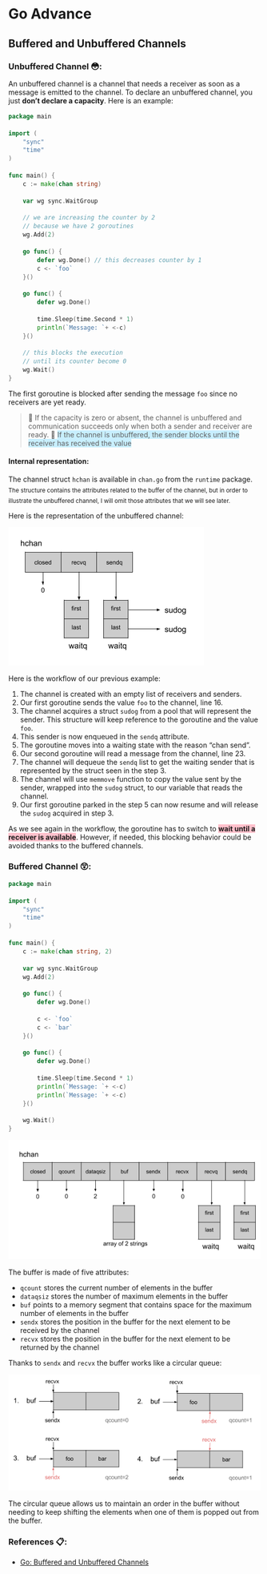 # Go Advance

## Buffered and Unbuffered Channels

### Unbuffered Channel :flushed::

An unbuffered channel is a channel that needs a receiver as soon as a message is emitted to the channel. 
To declare an unbuffered channel, you just **don’t declare a capacity**. 
Here is an example:

```go
package main

import (
	"sync"
	"time"
)

func main() {
	c := make(chan string)

	var wg sync.WaitGroup

    // we are increasing the counter by 2
    // because we have 2 goroutines
	wg.Add(2)

	go func() {
		defer wg.Done() // this decreases counter by 1
		c <- `foo`
	}()

	go func() {
		defer wg.Done()

		time.Sleep(time.Second * 1)
		println(`Message: `+ <-c)
	}()

    // this blocks the execution
    // until its counter become 0
	wg.Wait()
}
```
The first goroutine is blocked after sending the message `foo` since no receivers are yet ready. 
> :pushpin: If the capacity is zero or absent, the channel is unbuffered and communication succeeds only when both a sender and receiver are ready.
:pushpin: <span style="background-color: #C8EFFF">If the channel is unbuffered, the sender blocks until the receiver has received the value</span>

#### Internal representation:

The channel struct `hchan` is available in `chan.go` from the `runtime` package. 
<sub>The structure contains the attributes related to the buffer of the channel, but in order to illustrate the unbuffered channel, I will omit those attributes that we will see later.</sub>

Here is the representation of the unbuffered channel:

<img src="/assets/images/golang/hchan%20structure.png" />

Here is the workflow of our previous example:

1. The channel is created with an empty list of receivers and senders.
2. Our first goroutine sends the value `foo` to the channel, line 16.
3. The channel acquires a struct `sudog` from a pool that will represent the sender. This structure will keep reference to the goroutine and the value `foo`.
4. This sender is now enqueued in the `sendq` attribute.
5. The goroutine moves into a waiting state with the reason “chan send”.
6. Our second goroutine will read a message from the channel, line 23.
7. The channel will dequeue the `sendq` list to get the waiting sender that is represented by the struct seen in the step 3.
8. The channel will use `memmove` function to copy the value sent by the sender, wrapped into the `sudog` struct, to our variable that reads the channel.
9. Our first goroutine parked in the step 5 can now resume and will release the `sudog` acquired in step 3.


As we see again in the workflow, the goroutine has to switch to <span style="background-color: pink; font-weight: bold">wait until a receiver is available</span>. However, if needed, this blocking behavior could be avoided thanks to the buffered channels.

### Buffered Channel :astonished::

```go
package main

import (
	"sync"
	"time"
)

func main() {
	c := make(chan string, 2)

	var wg sync.WaitGroup
	wg.Add(2)

	go func() {
		defer wg.Done()

		c <- `foo`
		c <- `bar`
	}()

	go func() {
		defer wg.Done()

		time.Sleep(time.Second * 1)
		println(`Message: `+ <-c)
		println(`Message: `+ <-c)
	}()

	wg.Wait()
}
```
<img src="/assets/images/golang/hchan%20structure%20with%20buffer%20attributes.png" />

The buffer is made of five attributes:

- `qcount` stores the current number of elements in the buffer
- `dataqsiz` stores the number of maximum elements in the buffer
- `buf` points to a memory segment that contains space for the maximum number of elements in the buffer
- `sendx` stores the position in the buffer for the next element to be received by the channel
- `recvx` stores the position in the buffer for the next element to be returned by the channel

Thanks to `sendx` and `recvx` the buffer works like a circular queue:

<img src="/assets/images/golang/circular%20queue%20in%20the%20channel%20struct.png"/>

The circular queue allows us to maintain an order in the buffer without needing to keep shifting the elements when one of them is popped out from the buffer.


### References :clipboard::

- [Go: Buffered and Unbuffered Channels](https://medium.com/a-journey-with-go/go-buffered-and-unbuffered-channels-29a107c00268)